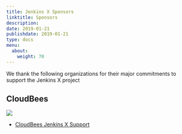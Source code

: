```yaml
---
title: Jenkins X Sponsors
linktitle: Sponsors
description:
date: 2019-01-21
publishdate: 2019-01-21
type: docs
menu:
  about:
    weight: 70
---
```


We thank the following organizations for their major commitments to support the Jenkins X project

## CloudBees

<img src="/images/sponsors/cb.svg" class="img-thumbnail">

* [CloudBees Jenkins X Support](https://www.cloudbees.com/products/jenkins-x-support) 